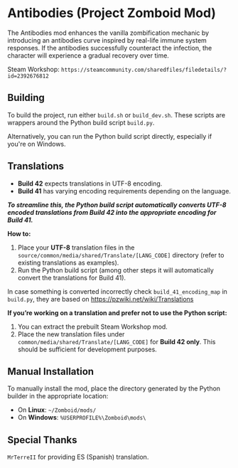 # Antibodies (Project Zomboid Mod)

The Antibodies mod enhances the vanilla zombification mechanic by introducing an antibodies curve inspired by real-life immune system responses. If the antibodies successfully counteract the infection, the character will experience a gradual recovery over time.

Steam Workshop: `https://steamcommunity.com/sharedfiles/filedetails/?id=2392676812`

## Building

To build the project, run either `build.sh` or `build_dev.sh`. These scripts are wrappers around the Python build script `build.py`.

Alternatively, you can run the Python build script directly, especially if you're on Windows.

## Translations

- **Build 42** expects translations in UTF-8 encoding.
- **Build 41** has varying encoding requirements depending on the language.

***To streamline this, the Python build script automatically converts UTF-8 encoded translations from Build 42 into the appropriate encoding for Build 41.*** 

**How to:**

1. Place your **UTF-8** translation files in the `source/common/media/shared/Translate/[LANG_CODE]` directory (refer to existing translations as examples).
2. Run the Python build script (among other steps it will automatically convert the translations for Build 41).

In case something is converted incorrectly check `build_41_encoding_map` in `build.py`, they are based on https://pzwiki.net/wiki/Translations

**If you’re working on a translation and prefer not to use the Python script:**
1. You can extract the prebuilt Steam Workshop mod.
2. Place the new translation files under `common/media/shared/Translate/[LANG_CODE]` for **Build 42 only**. This should be sufficient for development purposes.

## Manual Installation

To manually install the mod, place the directory generated by the Python builder in the appropriate location:

- On **Linux**: `~/Zomboid/mods/`
- On **Windows**: `%USERPROFILE%\Zomboid\mods\`

## Special Thanks

`MrTerreII` for providing ES (Spanish) translation.